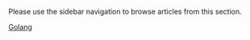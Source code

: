 [//]: # (title: Configuring Unit Testing and Code Coverage)
[//]: # (auxiliary-id: Configuring Unit Testing and Code Coverage)

Please use the sidebar navigation to browse articles from this section.

<seealso>
        <category ref="admin-guide">
            <a href="golang.md">Golang</a>
        </category>
</seealso>
